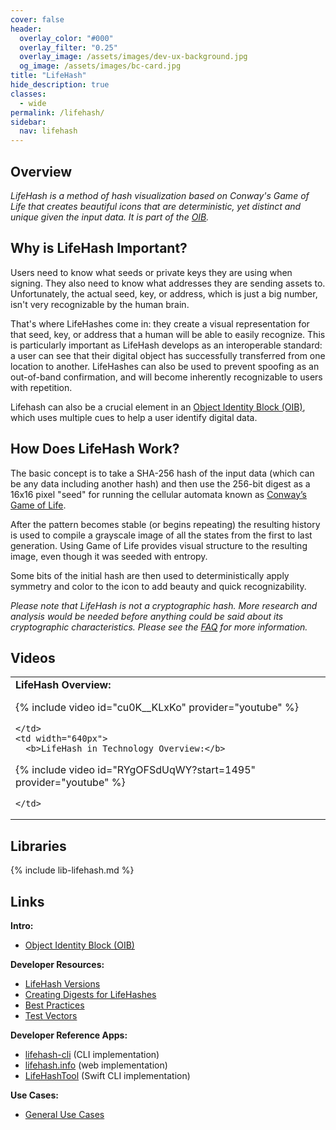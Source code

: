 ```yaml
---
cover: false
header:
  overlay_color: "#000"
  overlay_filter: "0.25"
  overlay_image: /assets/images/dev-ux-background.jpg
  og_image: /assets/images/bc-card.jpg
title: "LifeHash"
hide_description: true
classes:
  - wide
permalink: /lifehash/
sidebar:
  nav: lifehash
---
```


## Overview

_LifeHash is a method of hash visualization based on Conway's Game of
Life that creates beautiful icons that are deterministic, yet distinct
and unique given the input data. It is part of the [OIB](/oib/)._

## Why is LifeHash Important?

Users need to know what seeds or private keys they are using when
signing. They also need to know what addresses they are sending assets
to. Unfortunately, the actual seed, key, or address, which is just a
big number, isn't very recognizable by the human brain.

That's where LifeHashes come in: they create a visual representation
for that seed, key, or address that a human will be able to easily
recognize. This is particularly important as LifeHash develops as an
interoperable standard: a user can see that their digital object has
successfully transferred from one location to another. LifeHashes can
also be used to prevent spoofing as an out-of-band confirmation, and
will become inherently recognizable to users with repetition.

Lifehash can also be a crucial element in an [Object Identity Block (OIB)](/oib/), which uses multiple cues to help a user identify digital data.

## How Does LifeHash Work?

The basic concept is to take a SHA-256 hash of the input data (which
can be any data including another hash) and then use the 256-bit
digest as a 16x16 pixel "seed" for running the cellular automata known
as [Conway’s Game of
Life](https://en.wikipedia.org/wiki/Conway's_Game_of_Life).

After the pattern becomes stable (or begins repeating) the resulting
history is used to compile a grayscale image of all the states from
the first to last generation. Using Game of Life provides visual
structure to the resulting image, even though it was seeded with
entropy.

Some bits of the initial hash are then used to deterministically apply
symmetry and color to the icon to add beauty and quick
recognizability.

_Please note that LifeHash is not a cryptographic hash. More research
and analysis would be needed before anything could be said about its
cryptographic characteristics. Please see the [FAQ](/lifehash/faq/)
for more information._

## Videos

<table width="100%">
  <tr>
    <td width="640px">
      <b>LifeHash Overview:</b>

{% include video id="cu0K__KLxKo" provider="youtube" %}

    </td>
    <td width="640px">
      <b>LifeHash in Technology Overview:</b>

{% include video id="RYgOFSdUqWY?start=1495" provider="youtube" %}

    </td>
  </tr>
</table>

## Libraries

{% include lib-lifehash.md %}

## Links

**Intro:**

* [Object Identity Block (OIB)](/oib/)

**Developer Resources:**

* [LifeHash Versions](/lifehash/versions/)
* [Creating Digests for LifeHashes](/lifehash/creation/)
* [Best Practices](/lifehash/best-practices/)
* [Test Vectors](/lifehash/vectors)

**Developer Reference Apps:**

* [lifehash-cli](https://github.com/BlockchainCommons/lifehash-cli) (CLI implementation)
* [lifehash.info](https://lifehash.info/) (web implementation)
* [LifeHashTool](https://github.com/BlockchainCommons/LifeHashTool) (Swift CLI implementation)

**Use Cases:**

* [General Use Cases](/lifehash/use-cases/)
